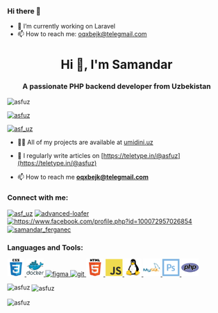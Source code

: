 ### Hi there 👋

- 🔭 I’m currently working on Laravel 
- 📫 How to reach me: oqxbejk@telegmail.com

<h1 align="center">Hi 👋, I'm Samandar</h1>
<h3 align="center">A passionate PHP backend developer from Uzbekistan</h3>

<p align="left"> <img src="https://komarev.com/ghpvc/?username=asfuz&label=Profile%20views&color=0e75b6&style=flat" alt="asfuz" /> </p>

<p align="left"> <a href="https://github.com/ryo-ma/github-profile-trophy"><img src="https://github-profile-trophy.vercel.app/?username=asfuz" alt="asfuz" /></a> </p>

<p align="left"> <a href="https://twitter.com/asf_uz" target="blank"><img src="https://img.shields.io/twitter/follow/asf_uz?logo=twitter&style=for-the-badge" alt="asf_uz" /></a> </p>

- 👨‍💻 All of my projects are available at [umidini.uz](umidini.uz)

- 📝 I regularly write articles on [https://teletype.in/@asfuz](https://teletype.in/@asfuz)

- 📫 How to reach me **oqxbejk@telegmail.com**

<h3 align="left">Connect with me:</h3>
<p align="left">
<a href="https://twitter.com/asf_uz" target="blank"><img align="center" src="https://raw.githubusercontent.com/rahuldkjain/github-profile-readme-generator/master/src/images/icons/Social/twitter.svg" alt="asf_uz" height="30" width="40" /></a>
<a href="https://linkedin.com/in/advanced-loafer" target="blank"><img align="center" src="https://raw.githubusercontent.com/rahuldkjain/github-profile-readme-generator/master/src/images/icons/Social/linked-in-alt.svg" alt="advanced-loafer" height="30" width="40" /></a>
<a href="https://fb.com/https://www.facebook.com/profile.php?id=100072957026854" target="blank"><img align="center" src="https://raw.githubusercontent.com/rahuldkjain/github-profile-readme-generator/master/src/images/icons/Social/facebook.svg" alt="https://www.facebook.com/profile.php?id=100072957026854" height="30" width="40" /></a>
<a href="https://instagram.com/samandar_ferganec" target="blank"><img align="center" src="https://raw.githubusercontent.com/rahuldkjain/github-profile-readme-generator/master/src/images/icons/Social/instagram.svg" alt="samandar_ferganec" height="30" width="40" /></a>
</p>

<h3 align="left">Languages and Tools:</h3>
<p align="left"> <a href="https://www.w3schools.com/css/" target="_blank" rel="noreferrer"> <img src="https://raw.githubusercontent.com/devicons/devicon/master/icons/css3/css3-original-wordmark.svg" alt="css3" width="40" height="40"/> </a> <a href="https://www.docker.com/" target="_blank" rel="noreferrer"> <img src="https://raw.githubusercontent.com/devicons/devicon/master/icons/docker/docker-original-wordmark.svg" alt="docker" width="40" height="40"/> </a> <a href="https://www.figma.com/" target="_blank" rel="noreferrer"> <img src="https://www.vectorlogo.zone/logos/figma/figma-icon.svg" alt="figma" width="40" height="40"/> </a> <a href="https://git-scm.com/" target="_blank" rel="noreferrer"> <img src="https://www.vectorlogo.zone/logos/git-scm/git-scm-icon.svg" alt="git" width="40" height="40"/> </a> <a href="https://www.w3.org/html/" target="_blank" rel="noreferrer"> <img src="https://raw.githubusercontent.com/devicons/devicon/master/icons/html5/html5-original-wordmark.svg" alt="html5" width="40" height="40"/> </a> <a href="https://developer.mozilla.org/en-US/docs/Web/JavaScript" target="_blank" rel="noreferrer"> <img src="https://raw.githubusercontent.com/devicons/devicon/master/icons/javascript/javascript-original.svg" alt="javascript" width="40" height="40"/> </a> <a href="https://www.linux.org/" target="_blank" rel="noreferrer"> <img src="https://raw.githubusercontent.com/devicons/devicon/master/icons/linux/linux-original.svg" alt="linux" width="40" height="40"/> </a> <a href="https://www.mysql.com/" target="_blank" rel="noreferrer"> <img src="https://raw.githubusercontent.com/devicons/devicon/master/icons/mysql/mysql-original-wordmark.svg" alt="mysql" width="40" height="40"/> </a> <a href="https://www.photoshop.com/en" target="_blank" rel="noreferrer"> <img src="https://raw.githubusercontent.com/devicons/devicon/master/icons/photoshop/photoshop-line.svg" alt="photoshop" width="40" height="40"/> </a> <a href="https://www.php.net" target="_blank" rel="noreferrer"> <img src="https://raw.githubusercontent.com/devicons/devicon/master/icons/php/php-original.svg" alt="php" width="40" height="40"/> </a> </p>

<p><img align="left" src="https://github-readme-stats.vercel.app/api/top-langs?username=asfuz&show_icons=true&locale=en&layout=compact" alt="asfuz" /></p>

<p>&nbsp;<img align="center" src="https://github-readme-stats.vercel.app/api?username=asfuz&show_icons=true&locale=en" alt="asfuz" /></p>

<p><img align="center" src="https://github-readme-streak-stats.herokuapp.com/?user=asfuz&" alt="asfuz" /></p>
